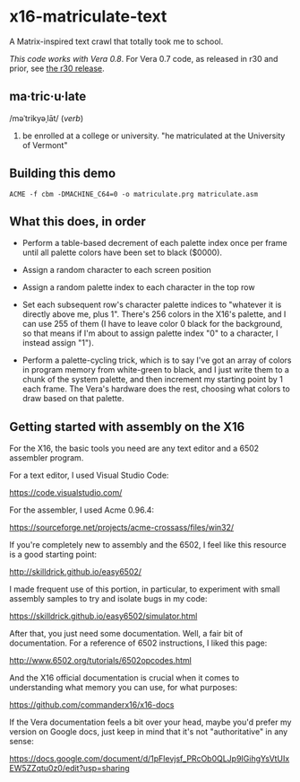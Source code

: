 # x16-matriculate-text

A Matrix-inspired text crawl that totally took me to school.

*This code works with Vera 0.8*. For Vera 0.7 code, as released in r30 and prior, see [the r30 release](https://github.com/indigodarkwolf/x16-matriculate-text/releases/tag/r30).

## ma·tric·u·late

/məˈtrikyəˌlāt/ (_verb_)

1. be enrolled at a college or university.
"he matriculated at the University of Vermont"

## Building this demo

`ACME -f cbm -DMACHINE_C64=0 -o matriculate.prg matriculate.asm`

## What this does, in order

* Perform a table-based decrement of each palette index once per frame until all palette colors have been set to black ($0000).

* Assign a random character to each screen position

* Assign a random palette index to each character in the top row

* Set each subsequent row's character palette indices to "whatever it is directly above me, plus 1". There's 256 colors in the X16's palette, and I can use 255 of them (I have to leave color 0 black for the background, so that means if I'm about to assign palette index "0" to a character, I instead assign "1").

* Perform a palette-cycling trick, which is to say I've got an array of colors in program memory from white-green to black, and I just write them to a chunk of the system palette, and then increment my starting point by 1 each frame. The Vera's hardware does the rest, choosing what colors to draw based on that palette.

## Getting started with assembly on the X16

For the X16, the basic tools you need are any text editor and a 6502 assembler program.

For a text editor, I used Visual Studio Code:

<https://code.visualstudio.com/>

For the assembler, I used Acme 0.96.4:

<https://sourceforge.net/projects/acme-crossass/files/win32/>

If you're completely new to assembly and the 6502, I feel like this resource is a good starting point:

<http://skilldrick.github.io/easy6502/>

I made frequent use of this portion, in particular, to experiment with small assembly samples to try and isolate bugs in my code:

<https://skilldrick.github.io/easy6502/simulator.html>

After that, you just need some documentation. Well, a fair bit of documentation. For a reference of 6502 instructions, I liked this page:

<http://www.6502.org/tutorials/6502opcodes.html>

And the X16 official documentation is crucial when it comes to understanding what memory you can use, for what purposes:

<https://github.com/commanderx16/x16-docs>

If the Vera documentation feels a bit over your head, maybe you'd prefer my version on Google docs, just keep in mind that it's not "authoritative" in any sense:

<https://docs.google.com/document/d/1pFlevjsf_PRcOb0QLJp9IGihgYsVtUIxEW5ZZqtu0z0/edit?usp=sharing>
